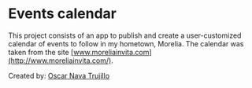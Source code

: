 # Events calendar

This project consists of an app to publish and create a user-customized calendar of events to follow in my hometown, Morelia. The calendar was taken from the site [www.moreliainvita.com](http://www.moreliainvita.com/).

Created by: [Oscar Nava Trujillo]( https://github.com/oscarnava )

